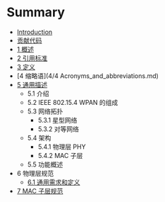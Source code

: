 # Summary

* [Introduction](README.md)
* [贡献代码](contribution.md)
* [1 概述](1/1.Overview.md)
* [2 引用标准](2/2.Normative_references.md)
* [3 定义](3/3.Definitions.md)
* [4 缩略语](4/4 Acronyms_and_abbreviations.md)
* [5 通用描述](5/5.General_description.md)
   * 5.1 介绍
   * 5.2  IEEE 802.15.4 WPAN 的组成
   * 5.3 网络拓扑
       * 5.3.1 星型网络
       * 5.3.2 对等网络
   * 5.4 架构
       * 5.4.1 物理层 PHY
       * 5.4.2 MAC 子层
   * 5.5 功能概述
* 6 物理层规范
   * [6.1 通用需求和定义](6/6.1.General_requirements_and_definitions.md)
* [7 MAC 子层规范](7/7.MAC_sublayer_specification.md)

